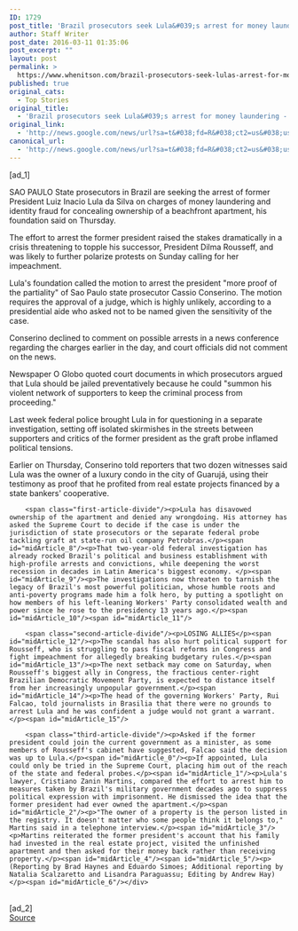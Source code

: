```yaml
---
ID: 1729
post_title: 'Brazil prosecutors seek Lula&#039;s arrest for money laundering &#8211; Reuters'
author: Staff Writer
post_date: 2016-03-11 01:35:06
post_excerpt: ""
layout: post
permalink: >
  https://www.whenitson.com/brazil-prosecutors-seek-lulas-arrest-for-money-laundering-reuters/
published: true
original_cats:
  - Top Stories
original_title:
  - 'Brazil prosecutors seek Lula&#039;s arrest for money laundering - Reuters'
original_link:
  - 'http://news.google.com/news/url?sa=t&#038;fd=R&#038;ct2=us&#038;usg=AFQjCNHlQn9B4BkI3q3l4a1Efyj_1h_Y9Q&#038;clid=c3a7d30bb8a4878e06b80cf16b898331&#038;cid=52779060847663&#038;ei=yR_iVvjgJpPuwAHjqo-wDg&#038;url=http://www.reuters.com/article/us-brazil-corruption-lula-idUSKCN0WC16L'
canonical_url:
  - 'http://news.google.com/news/url?sa=t&#038;fd=R&#038;ct2=us&#038;usg=AFQjCNHlQn9B4BkI3q3l4a1Efyj_1h_Y9Q&#038;clid=c3a7d30bb8a4878e06b80cf16b898331&#038;cid=52779060847663&#038;ei=yR_iVvjgJpPuwAHjqo-wDg&#038;url=http://www.reuters.com/article/us-brazil-corruption-lula-idUSKCN0WC16L'
---
```

 [ad_1]
<br><div id="articleText">
<span id="midArticle_start"/>

<span id="midArticle_0"/><span class="focusParagraph" readability="5"><p><span class="articleLocation">SAO PAULO</span> State prosecutors in Brazil are seeking the arrest of former President Luiz Inacio Lula da Silva on charges of money laundering and identity fraud for concealing ownership of a beachfront apartment, his foundation said on Thursday.</p></span><span id="midArticle_1"/><p>The effort to arrest the former president raised the stakes dramatically in a crisis threatening to topple his successor, President Dilma Rousseff, and was likely to further polarize protests on Sunday calling for her impeachment.</p><span id="midArticle_2"/><p>Lula's foundation called the motion to arrest the president "more proof of the partiality" of Sao Paulo state prosecutor Cassio Conserino. The motion requires the approval of a judge, which is highly unlikely, according to a presidential aide who asked not to be named given the sensitivity of the case.</p><span id="midArticle_3"/><p>Conserino declined to comment on possible arrests in a news conference regarding the charges earlier in the day, and court officials did not comment on the news.</p><span id="midArticle_4"/><p>Newspaper O Globo quoted court documents in which prosecutors argued that Lula should be jailed preventatively because he could "summon his violent network of supporters to keep the criminal process from proceeding."</p><span id="midArticle_5"/><p>Last week federal police brought Lula in for questioning in a separate investigation, setting off isolated skirmishes in the streets between supporters and critics of the former president as the graft probe inflamed political tensions.</p><span id="midArticle_6"/><p>Earlier on Thursday, Conserino told reporters that two dozen witnesses said Lula was the owner of a luxury condo in the city of Guarujá, using their testimony as proof that he profited from real estate projects financed by a state bankers' cooperative.</p><span id="midArticle_7"/>
        
        <span class="first-article-divide"/><p>Lula has disavowed ownership of the apartment and denied any wrongdoing. His attorney has asked the Supreme Court to decide if the case is under the jurisdiction of state prosecutors or the separate federal probe tackling graft at state-run oil company Petrobras.</p><span id="midArticle_8"/><p>That two-year-old federal investigation has already rocked Brazil's political and business establishment with high-profile arrests and convictions, while deepening the worst recession in decades in Latin America's biggest economy. </p><span id="midArticle_9"/><p>The investigations now threaten to tarnish the legacy of Brazil's most powerful politician, whose humble roots and anti-poverty programs made him a folk hero, by putting a spotlight on how members of his left-leaning Workers' Party consolidated wealth and power since he rose to the presidency 13 years ago.</p><span id="midArticle_10"/><span id="midArticle_11"/>
        
        <span class="second-article-divide"/><p>LOSING ALLIES</p><span id="midArticle_12"/><p>The scandal has also hurt political support for Rousseff, who is struggling to pass fiscal reforms in Congress and fight impeachment for allegedly breaking budgetary rules.</p><span id="midArticle_13"/><p>The next setback may come on Saturday, when Rousseff's biggest ally in Congress, the fractious center-right Brazilian Democratic Movement Party, is expected to distance itself from her increasingly unpopular government.</p><span id="midArticle_14"/><p>The head of the governing Workers' Party, Rui Falcao, told journalists in Brasilia that there were no grounds to arrest Lula and he was confident a judge would not grant a warrant.</p><span id="midArticle_15"/>
        
        <span class="third-article-divide"/><p>Asked if the former president could join the current government as a minister, as some members of Rousseff's cabinet have suggested, Falcao said the decision was up to Lula.</p><span id="midArticle_0"/><p>If appointed, Lula could only be tried in the Supreme Court, placing him out of the reach of the state and federal probes.</p><span id="midArticle_1"/><p>Lula's lawyer, Cristiano Zanin Martins, compared the effort to arrest him to measures taken by Brazil's military government decades ago to suppress political expression with imprisonment. He dismissed the idea that the former president had ever owned the apartment.</p><span id="midArticle_2"/><p>"The owner of a property is the person listed in the registry. It doesn't matter who some people think it belongs to," Martins said in a telephone interview.</p><span id="midArticle_3"/><p>Martins reiterated the former president's account that his family had invested in the real estate project, visited the unfinished apartment and then asked for their money back rather than receiving property.</p><span id="midArticle_4"/><span id="midArticle_5"/><p> (Reporting by Brad Haynes and Eduardo Simoes; Additional reporting by Natalia Scalzaretto and Lisandra Paraguassu; Editing by Andrew Hay)</p><span id="midArticle_6"/></div>
<br>[ad_2]
<br><a href="http://news.google.com/news/url?sa=t&#038;fd=R&#038;ct2=us&#038;usg=AFQjCNHlQn9B4BkI3q3l4a1Efyj_1h_Y9Q&#038;clid=c3a7d30bb8a4878e06b80cf16b898331&#038;cid=52779060847663&#038;ei=yR_iVvjgJpPuwAHjqo-wDg&#038;url=http://www.reuters.com/article/us-brazil-corruption-lula-idUSKCN0WC16L">Source </a>